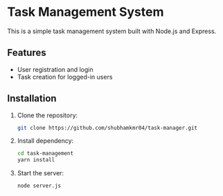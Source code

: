 # Task Management System

This is a simple task management system built with Node.js and Express.

## Features

- User registration and login
- Task creation for logged-in users

## Installation

1. Clone the repository:
   ```bash
   git clone https://github.com/shubhamkmr04/task-manager.git
   ```
2. Install dependency:
   ```bash
   cd task-management
   yarn install
   ```
3. Start the server:
   ```bash
   node server.js
   ```

